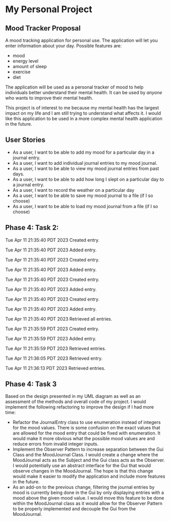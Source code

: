 # My Personal Project

## Mood Tracker Proposal

A mood tracking application for personal use. The application will let you enter information about your day. Possible features are:
- mood
- energy level
- amount of sleep
- exercise
- diet

The application will be used as a personal tracker of mood to help individuals better understand their mental health.
It can be used by *anyone* who wants to improve their mental health. 

This project is of interest to me because my mental health has the largest impact on my life and I am still trying to understand what affects it.
I would like this application to be used in a more complex mental health application in the future.

## User Stories

- As a user, I want to be able to add my mood for a particular day in a journal entry.
- As a user, I want to add individual journal entries to my mood journal.
- As a user, I want to be able to view my mood journal entries from past days.
- As a user, I want to be able to add how long I slept on a particular day to a journal entry.
- As a user, I want to record the weather on a particular day
- As a user, I want to be able to save my mood journal to a file (if I so choose)
- As a user, I want to be able to load my mood journal from a file (if I so choose)

## Phase 4: Task 2:
Tue Apr 11 21:35:40 PDT 2023
Created entry.

Tue Apr 11 21:35:40 PDT 2023
Added entry.

Tue Apr 11 21:35:40 PDT 2023
Created entry.

Tue Apr 11 21:35:40 PDT 2023
Added entry.

Tue Apr 11 21:35:40 PDT 2023
Created entry.

Tue Apr 11 21:35:40 PDT 2023
Added entry.

Tue Apr 11 21:35:40 PDT 2023
Created entry.

Tue Apr 11 21:35:40 PDT 2023
Added entry.

Tue Apr 11 21:35:40 PDT 2023
Retrieved all entries.

Tue Apr 11 21:35:59 PDT 2023
Created entry.

Tue Apr 11 21:35:59 PDT 2023
Added entry.

Tue Apr 11 21:35:59 PDT 2023
Retrieved entries.

Tue Apr 11 21:36:05 PDT 2023
Retrieved entry.

Tue Apr 11 21:36:13 PDT 2023
Retrieved entries.

## Phase 4: Task 3
Based on the design presented in my UML diagram as well as an assessment of 
the methods and overall code of my project. I would implement the following refactoring
to improve the design if I had more time:
- Refactor the JournalEntry class to use enumeration instead of integers for the mood values. There is some confusion on
the exact values that are allowed for the mood entry that could be fixed with enumeration. It would make it more obvious
what the possible mood values are and reduce errors from invalid integer inputs.
- Implement the Observer Pattern to increase separation between the Gui Class and the MoodJournal Class. I would create 
a change where the MoodJournal acts as the Subject and the Gui class acts as the Observer. I would potentially use an
abstract interface for the Gui that would observe changes in the MoodJournal. The hope is that this change would make it
easier to modify the application and include more features in the future.
- As an add-on to the previous change, filtering the journal entries by mood is currently being done in the Gui by only 
displaying entries with a mood above the given mood value. I would move this feature to be done within the MoodJournal 
class as it would allow for the Observer Pattern to be properly implemented and decouple the Gui from the MoodJournal.